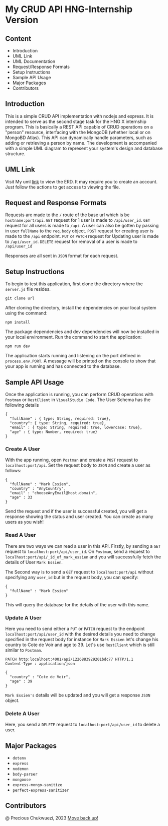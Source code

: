 # My CRUD API HNG-Internship Version

## Content

- Introduction
- UML Link
- UML Documentation
- Request/Response Formats
- Setup Instructions
- Sample API Usage
- Major Packages
- Contributors

## Introduction

This is a simple CRUD API implementation with nodejs and express. It is intended to serve as the second stage task for the HNG X internship program. This is basically a REST API capable of CRUD operations on a "person" resource, interfacing with the MongoDB (whether local or on MongoBD Atlas). This API can dynamically handle parameters, such as adding or retrieving a person by name. The development is accompanied with a simple UML diagram to represent your system's design and database structure.

## UML Link

Visit My uml [link](https://lucid.app/lucidchart/ab8531f0-da4a-4263-bef8-773051835463/edit?viewport_loc=123%2C33%2C1098%2C538%2C0_0&invitationId=inv_a8f71a70-9867-4a2c-bdaa-a5c183d4cbba) to view the ERD. It may require you to create an account. Just follow the actions to get access to viewing the file.

## Request and Response Formats

Requests are made to the `/` route of the base url which is be `hostname:port/api`.
`GET` request for 1 user is made to `/api/user_id`.
`GET` request for all users is made to `/api`.
A user can also be gotten by passing in user `fullName` to the `req.body` object.
`POST` request for creating user is made to the `/api` endpoint.
`PUT` or `PATCH` request for Updating user is made to `/api/user_id`.
`DELETE` request for removal of a user is made to `/api/user_id`

Responses are all sent in `JSON` format for each request. 

## Setup Instructions
To begin to test this application, first clone the directory where the `server.js` file resides.
```
git clone url
```
After cloning the directory, install the dependencies on your local system using the command:
```
npm install
```
The package dependencies and dev dependencies will now be installed in your local environment. Run the command to start the application:
```
npm run dev
```
The application starts running and listening on the port defined in `process.env.PORT`. A message will be printed on the console to show that your app is running and has connected to the database.

## Sample API Usage 
Once the application is running, you can perform CRUD operations with `Postman` or `RestClient` in `VisualStudio Code`. The User Schema has the following details
```
{
  "fullName" : { type: String, required: true},
  "country": { type: String, required: true},
  "email" : { type: String, required: true, lowercase: true},
  "age" : { type: Number, required: true}
}
```
### Create A User
With the app running, open `Postman` and create a `POST` request to `localhost:port/api`. Set the request body to `JSON` and create a user as follows:
```
{
  "fullName" : "Mark Essien",
  "country" : "AnyCountry",
  "email" : "chooseAnyEmail@host.domain",
  "age" : 33
}
```
Send the request and if the user is successful created, you will get a response showing the status and user created.
You can create as many users as you wish!

### Read A User
There are two ways we can read a user in this API. Firstly, by sending a `GET` request to `localhost:port/api/user_id`. 
On `Postman`, send a request to `localhost:port/api/_id_of_mark_essien` and you will successfully fetch the details of User `Mark Essien`.

The Second way is to send a `GET` request to `localhost:port/api` without specifying any `user_id` but in the request body, you can specify:
```
{
  "fullName" : "Mark Essien"
}
```
This will query the database for the details of the user with this name.

### Update A User
Here you need to send either a `PUT` or `PATCH` request to the endpoint `localhost:port/api/user_id` with the desired details you need to change specified in the request body for instance for `Mark Essien` let's change his country to Cote de Voir and age to 39. Let's use `RestClient` which is still similar to `Postman`. 
```
PATCH http:localhost:4001/api/1226883929201bdc77 HTTP/1.1
Content-Type : application/json

{
  "country" : "Cote de Voir",
  "age" : 39
}
```
`Mark Essien's` details will be updated  and you will get a response `JSON` object.

### Delete A User
Here, you send a `DELETE` request to `localhost:port/api/user_id` to delete a user.

## Major Packages
- `dotenv`
- `express`
- `nodemon`
- `body-parser`
- `mongoose`
- `express-mongo-sanitize`
- `perfect-express-sanitizer`

## Contributors
@ Precious Chukwuezi, 2023
[Move back up!](doc:linking-to-pages#My-CRUD-API-HNG-Internship-Version)
